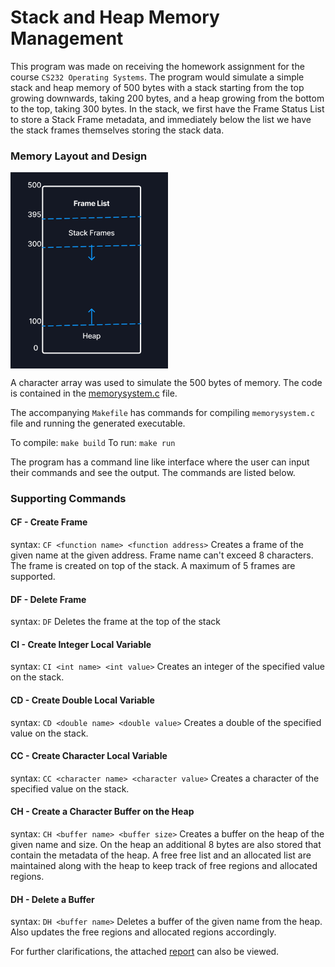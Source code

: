 # Stack and Heap Memory Management
This program was made on receiving the homework assignment for the course ```CS232 Operating Systems```. The program would simulate a simple stack and heap memory of 500 bytes with a stack starting from the top growing downwards, taking 200 bytes, and a heap growing from the bottom to the top, taking 300 bytes. In the stack, we first have the Frame Status List to store a Stack Frame metadata, and immediately below the list we have the stack frames themselves storing the stack data.

### Memory Layout and Design
<img align="center" alt="layout" src="layout.png" width="50%"/>

A character array was used to simulate the 500 bytes of memory. The code is contained in the [memorysystem.c](memorysystem.c) file.

The accompanying ```Makefile``` has commands for compiling ```memorysystem.c``` file and running the generated executable.

To compile: ```make build```
To run: ```make run```

The program has a command line like interface where the user can input their commands and see the output. The commands are listed below.

### Supporting Commands

#### CF - Create Frame
syntax: ```CF <function name> <function address>```
Creates a frame of the given name at the given address. Frame name can't exceed 8 characters. The frame is created on top of the stack. A maximum of 5 frames are supported.

#### DF - Delete Frame
syntax: ```DF```
Deletes the frame at the top of the stack

#### CI - Create Integer Local Variable
syntax: ```CI <int name> <int value>```
Creates an integer of the specified value on the stack.

#### CD - Create Double Local Variable
syntax: ```CD <double name> <double value>```
Creates a double of the specified value on the stack.

#### CC - Create Character Local Variable
syntax: ```CC <character name> <character value>```
Creates a character of the specified value on the stack.

#### CH - Create a Character Buffer on the Heap
syntax: ```CH <buffer name> <buffer size>```
Creates a buffer on the heap of the given name and size. On the heap an additional 8 bytes are also stored that contain the metadata of the heap. A free free list and an allocated list are maintained along with the heap to keep track of free regions and allocated regions.

#### DH - Delete a Buffer
syntax: ```DH <buffer name>```
Deletes a buffer of the given name from the heap. Also updates the free regions and allocated regions accordingly.

For further clarifications, the attached [report](Report.pdf) can also be viewed.
